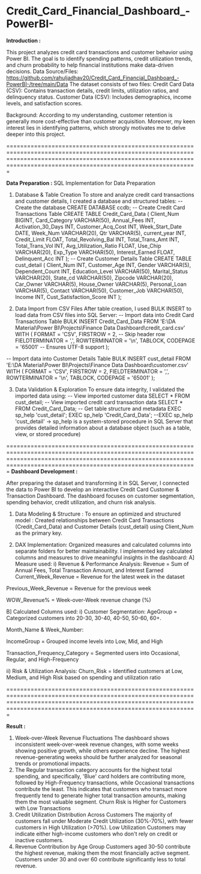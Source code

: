 # Credit_Card_Financial_Dashboard_-PowerBI-

**Introduction :**

This project analyzes credit card transactions and customer behavior using Power BI. The goal is to identify spending patterns, credit utilization trends, and churn probability to help financial institutions make data-driven decisions.
Data Source/Files:  https://github.com/rahuljadhav20/Credit_Card_Financial_Dashboard_-PowerBI-/tree/main/Data
The dataset consists of two files:
Credit Card Data (CSV): Contains transaction details, credit limits, utilization ratios, and delinquency status.
Customer Data (CSV): Includes demographics, income levels, and satisfaction scores.

Background:
According to my understanding, customer retention is generally more cost-effective than customer acquisition. Moreover, my keen interest lies in identifying patterns, which strongly motivates me to delve deeper into this project.

=========================================================================================================================================================================================================================

**Data Preparation :**
SQL Implementation for Data Preparation

1) Database & Table Creation
To store and analyze credit card transactions and customer details, I created a database and structured tables:
-- Create the database
CREATE DATABASE ccdb;
-- Create Credit Card Transactions Table
CREATE TABLE Credit_Card_Data (
Client_Num BIGINT,
Card_Category VARCHAR(50),
Annual_Fees INT,
Activation_30_Days INT,
Customer_Acq_Cost INT,
Week_Start_Date DATE,
Week_Num VARCHAR(20),
Qtr VARCHAR(5),
current_year INT,
Credit_Limit FLOAT,
Total_Revolving_Bal INT,
Total_Trans_Amt INT,
Total_Trans_Vol INT,
Avg_Utilization_Ratio FLOAT,
Use_Chip VARCHAR(20),
Exp_Type VARCHAR(50),
Interest_Earned FLOAT,
Delinquent_Acc INT
);
-- Create Customer Details Table
CREATE TABLE cust_detail (
Client_Num INT,
Customer_Age INT,
Gender VARCHAR(5),
Dependent_Count INT,
Education_Level VARCHAR(50),
Marital_Status VARCHAR(20),
State_cd VARCHAR(50),
Zipcode VARCHAR(20),
Car_Owner VARCHAR(5),
House_Owner VARCHAR(5),
Personal_Loan VARCHAR(5),
Contact VARCHAR(50),
Customer_Job VARCHAR(50),
Income INT,
Cust_Satisfaction_Score INT
);

2) Data Import from CSV Files
After table creation, I used BULK INSERT to load data from CSV files into SQL Server:
-- Import data into Credit Card Transactions Table
BULK INSERT Credit_Card_Data
FROM 'E:\DA Material\Power BI\Projects\Finance Data Dashboard\credit_card.csv'
WITH (
FORMAT = 'CSV',
FIRSTROW = 2,  -- Skip header row
FIELDTERMINATOR = ',',
ROWTERMINATOR = '\n',
TABLOCK,
CODEPAGE = '65001'  -- Ensures UTF-8 support
);

-- Import data into Customer Details Table
BULK INSERT cust_detail
FROM 'E:\DA Material\Power BI\Projects\Finance Data Dashboard\customer.csv'
WITH (
FORMAT = 'CSV',
FIRSTROW = 2,
FIELDTERMINATOR = ',',
ROWTERMINATOR = '\n',
TABLOCK,
CODEPAGE = '65001'
);

3) Data Validation & Exploration
To ensure data integrity, I validated the imported data using:
-- View imported customer data
SELECT * FROM cust_detail;
-- View imported credit card transaction data
SELECT * FROM Credit_Card_Data;
-- Get table structure and metadata
EXEC sp_help 'cust_detail';
EXEC sp_help 'Credit_Card_Data';
--EXEC sp_help 'cust_detail' -> sp_help is a system-stored procedure in SQL Server that provides detailed information about a database object (such as a table, view, or stored procedure)

=========================================================================================================================================================================================================================
**Dashboard Development :**
 
After preparing the dataset and transforming it in SQL Server, I connected the data to Power BI to develop an interactive Credit Card Customer & Transaction Dashboard. The dashboard focuses on customer segmentation, spending behavior, credit utilization, and churn risk analysis.

1.  Data Modeling & Structure :
To ensure an optimized and structured model :
Created relationships between Credit Card Transactions (Credit_Card_Data) and Customer Details (cust_detail) using Client_Num as the primary key.

2. DAX Implementation:
Organized measures and calculated columns into separate folders for better maintainability.
I implemented key calculated columns and measures to drive meaningful insights in the dashboard:
A] Measure used:
i) Revenue & Performance Analysis:
Revenue = Sum of Annual Fees, Total Transaction Amount, and Interest Earned
Current_Week_Revenue = Revenue for the latest week in the dataset

Previous_Week_Revenue = Revenue for the previous week

WOW_Revenue% = Week-over-Week revenue change (%)

B] Calculated Columns used:
i) Customer Segmentation:
AgeGroup
= Categorized customers into 20-30, 30-40, 40-50, 50-60, 60+.

Month_Name & Week_Number:

IncomeGroup = Grouped income levels into Low, Mid, and High

Transaction_Frequency_Category = Segmented users into Occasional, Regular, and High-Frequency

ii) Risk & Utilization Analysis:
Churn_Risk = Identified customers at Low, Medium, and High Risk based on spending and utilization ratio


=========================================================================================================================================================================================================================

**Result :**

1. Week-over-Week Revenue Fluctuations
The dashboard shows inconsistent week-over-week revenue changes, with some weeks showing positive growth, while others experience decline.
The highest revenue-generating weeks should be further analyzed for seasonal trends or promotional impacts.
2. The Regular transaction category accounts for the highest total spending, and specifically, 'Blue' card holders are contributing more, followed by High-Frequency transactions, while Occasional transactions contribute the least. This indicates that customers who transact more frequently tend to generate higher total transaction amounts, making them the most valuable segment. Churn Risk is Higher for Customers with Low Transactions
3. Credit Utilization Distribution Across Customers
The majority of customers fall under Moderate Credit Utilization (30%-70%), with fewer customers in High Utilization (>70%).
Low Utilization Customers may indicate either high-income customers who don't rely on credit or inactive customers.
4. Revenue Contribution by Age Group
Customers aged 30-50 contribute the highest revenue, making them the most financially active segment.
Customers under 30 and over 60 contribute significantly less to total revenue.
